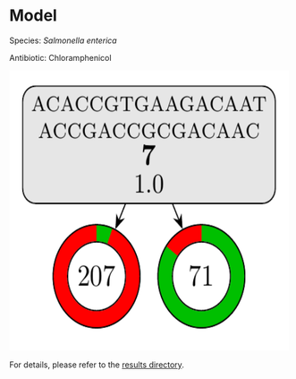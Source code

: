 
# Model

Species: *Salmonella enterica*

Antibiotic: Chloramphenicol

<a href="./model.pdf"><img src="./model.png" width=500 height=500 /></a>

For details, please refer to the [results directory](../../../../../results/cart_b/salmonella%20enterica/chloramphenicol/repeat_8/).

